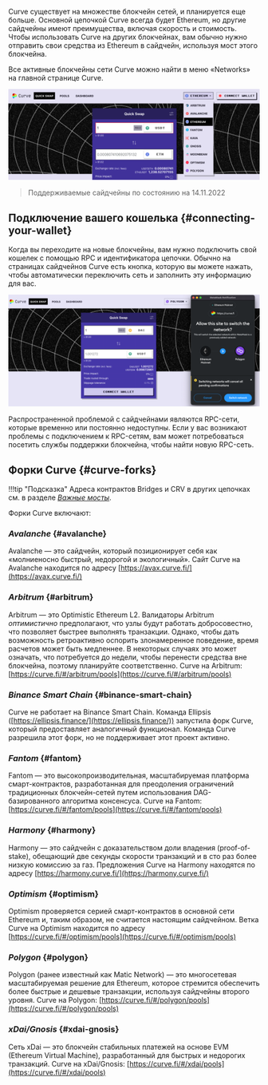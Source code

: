 Curve существует на множестве блокчейн сетей, и планируется еще больше. Основной цепочкой Curve всегда будет Ethereum, но другие сайдчейны имеют преимущества, включая скорость и стоимость. Чтобы использовать Curve на других блокчейнах, вам обычно нужно отправить свои средства из Ethereum в сайдчейн, используя мост этого блокчейна.

Все активные блокчейны сети Curve можно найти в меню «Networks» на главной странице Curve.

![Интерфейс сетей Curve](../images/ui/networks.png)

> Поддерживаемые сайдчейны по состоянию на 14.11.2022

## **Подключение вашего кошелька** {#connecting-your-wallet}

Когда вы переходите на новые блокчейны, вам нужно подключить свой кошелек с помощью RPC и идентификатора цепочки. Обычно на страницах сайдчейнов Curve есть кнопка, которую вы можете нажать, чтобы автоматически переключить сеть и заполнить эту информацию для вас.

![Интерфейс подключения кошелька](../images/ui/connect-wallet.webp)

Распространенной проблемой с сайдчейнами являются RPC-сети, которые временно или постоянно недоступны. Если у вас возникают проблемы с подключением к RPC-сетям, вам может потребоваться посетить службы поддержки блокчейна, чтобы найти новую RPC-сеть.

## **Форки Curve** {#curve-forks}

!!!tip "Подсказка"
    Адреса контрактов Bridges и CRV в других цепочках см. в разделе [*Важные мосты*](../multichain/understanding-multichain.md#).

Форки Curve включают:

### *Avalanche* {#avalanche}

Avalanche — это сайдчейн, который позиционирует себя как «молниеносно быстрый, недорогой и экологичный». Сайт Curve на Avalanche находится по адресу [https://avax.curve.fi/](https://avax.curve.fi/)

### *Arbitrum* {#arbitrum}

Arbitrum — это Optimistic Ethereum L2. Валидаторы Arbitrum _оптимистично_ предполагают, что узлы будут работать добросовестно, что позволяет быстрее выполнять транзакции. Однако, чтобы дать возможность ретроактивно оспорить злонамеренное поведение, время расчетов может быть медленнее. В некоторых случаях это может означать, что потребуется до недели, чтобы перенести средства вне блокчейна, поэтому планируйте соответственно.
Curve на Arbitrum: [https://curve.fi/#/arbitrum/pools](https://curve.fi/#/arbitrum/pools)

### *Binance Smart Chain* {#binance-smart-chain}

Curve не работает на Binance Smart Chain. Команда Ellipsis ([https://ellipsis.finance/](https://ellipsis.finance/)) запустила форк Curve, который предоставляет аналогичный функционал. Команда Curve разрешила этот форк, но не поддерживает этот проект активно.

### *Fantom* {#fantom}

Fantom — это высокопроизводительная, масштабируемая платформа смарт-контрактов, разработанная для преодоления ограничений традиционных блокчейн-сетей путем использования DAG-базированного алгоритма консенсуса.
Curve на Fantom: [https://curve.fi/#/fantom/pools](https://curve.fi/#/fantom/pools)

### *Harmony* {#harmony}

Harmony — это сайдчейн с доказательством доли владения (proof-of-stake), обещающий две секунды скорости транзакций и в сто раз более низкую комиссию за газ. Предложения Curve на Harmony находятся по адресу [https://harmony.curve.fi/](https://harmony.curve.fi/)

### *Optimism* {#optimism}

Optimism проверяется серией смарт-контрактов в основной сети Ethereum и, таким образом, не считается настоящим сайдчейном. Ветка Curve на Optimism находится по адресу [https://curve.fi/#/optimism/pools](https://curve.fi/#/optimism/pools)

### *Polygon* {#polygon}

Polygon (ранее известный как Matic Network) — это многосетевая масштабируемая решение для Ethereum, которое стремится обеспечить более быстрые и дешевые транзакции, используя сайдчейны второго уровня.
Curve на Polygon: [https://curve.fi/#/polygon/pools](https://curve.fi/#/polygon/pools)

### *xDai/Gnosis* {#xdai-gnosis}

Сеть xDai — это блокчейн стабильных платежей на основе EVM (Ethereum Virtual Machine), разработанный для быстрых и недорогих транзакций.
Curve на xDai/Gnosis: [https://curve.fi/#/xdai/pools](https://curve.fi/#/xdai/pools)

